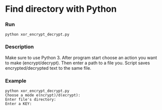 # Find directory with Python

### Run 

```
python xor_encrypt_decrypt.py 
```

### Description

Make sure to use Python 3. After program start choose an action you want to make (encrypt/decrypt). Then enter a path to a file you. Script saves encrypted/decrypted text to the same file.

### Example

```
python xor_encrypt_decrypt.py 
Choose a mode e(ncrypt)/d(ecrypt): 
Enter file's directory: 
Enter a KEY:
```
